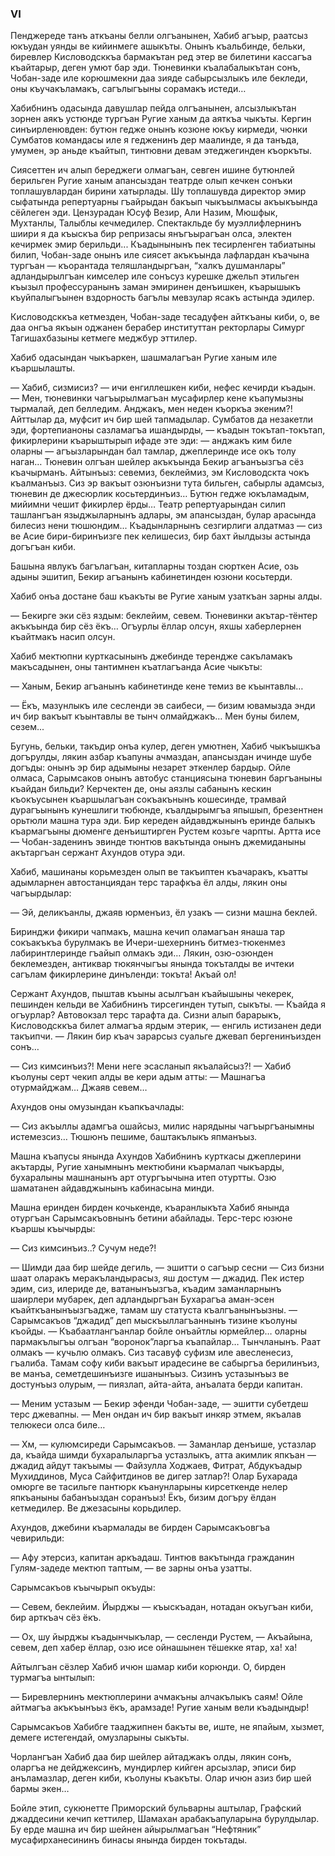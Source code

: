 ### VI

Пенджереде танъ аткъаны белли олгъанынен, Хабиб агъыр, раатсыз юкъудан уянды ве кийинмеге ашыкъты.
Онынъ къальбинде, бельки, биревлер Кисловодсккъа бармакътан ред этер ве билетини кассагъа къайтарыр, деген умют бар эди.
Тюневинки къалабалыкътан сонъ, Чобан-заде иле корюшмекни даа зияде сабырсызлыкъ иле бекледи, оны къучакъламакъ, сагълыгъыны сорамакъ истеди…

Хабибнинъ одасында давушлар пейда олгъанынен, алсызлыкътан зорнен аякъ устюнде тургъан Ругие ханым да аяткъа чыкъты.
Кергин синъирленювден: бутюн гедже онынъ козюне юкъу кирмеди, чюнки Сумбатов командасы иле я гедженинъ дер маалинде, я да танъда, умумен, эр аньде къайтып, тинтювни девам этеджегинден къоркъты.

Сиясеттен ич алып береджеги олмагъан, севген ишине бутюнлей берильген Ругие ханым апансыздан театрде олып кечкен сонъки топлашувлардан бирини хатырлады.
Шу топлашувда директор эмир сыфатында репертуарны гъайрыдан бакъып чыкъылмасы акъыкъында сёйлеген эди.
Цензурадан Юсуф Везир, Али Назим, Мюшфык, Мухтанлы, Талыблы кечмедилер.
Спектакльде бу муэллифлернинъ шиири я да къыскъа бир репризасы янъгъырагъан олса, электен кечирмек эмир берильди... 
Къадынынынъ пек тесирленген табиатыны билип, Чобан-заде онынъ иле сиясет акъкъында лафлардан къачына тургъан — къорантада теляшландыргъан, “халкъ душманлары” адландырылгъан кимселер иле сонъсуз курешке джельп этильген къызыл профессуранынъ заман эмиринен денъишкен, къарышыкъ къуйпалыгъынен вздорность багълы мевзулар ясакъ астында эдилер.

Кисловодсккъа кетмезден, Чобан-заде тесадуфен айткъаны киби, о, ве даа онгъа якъын оджанен берабер институттан ректорлары Симург Тагишахбазыны кетмеге меджбур эттилер.

Хабиб одасындан чыкъаркен, шашмалагъан Ругие ханым иле къаршылашты.

— Хабиб, сизмисиз? — ичи енгиллешкен киби, нефес кечирди къадын. — Мен, тюневинки чагъырылмагъан мусафирлер кене къапумызны тырмалай, деп белледим.
Анджакъ, мен неден къоркъа экеним?!
Айттылар да, муфсит ич бир шей тапмадылар.
Сумбатов да незакетли эди, фортепианоны сазламагъа ишандырды, — къадын токътап-токътап, фикирлерини къарыштырып ифаде эте эди: — анджакъ ким биле оларны — агъызларындан бал тамлар, джеплеринде исе окъ толу наган…
Тюневин олгъан шейлер акъкъында Бекир агъанъызгъа сёз къачырманъ.
Айтынъыз: севемиз, беклеймиз, эм Кисловодскта чокъ къалманъыз.
Сиз эр вакъыт озюнъизни тута бильген, сабырлы адамсыз, тюневин де джесюрлик косьтердинъиз…
Бутюн гедже юкъламадым, мийимни чешит фикирлер ёрды…
Театр репертуарындан силип ташлангъан языджыларнынъ адлары, эм апансыздан, булар арасында билесиз нени тюшюндим...
Къадынларнынъ сезгирлиги алдатмаз — сиз ве Асие бири-биринъизге пек келишесиз, бир бахт йылдызы астында догъгъан киби.

Башына явлукъ багълагъан, китапларны тоздан сюрткен Асие, озь адыны эшитип, Бекир агъанынъ кабинетинден юзюни косьтерди.

Хабиб онъа достане баш къакъты ве Ругие ханым узаткъан зарны алды.

— Бекирге эки сёз яздым: беклейим, севем.
Тюневинки акътар-тёнтер акъкъында бир сёз ёкъ…
Огъурлы ёллар олсун, яхшы хаберлернен къайтмакъ насип олсун.

Хабиб мектюпни курткасынынъ джебинде терендже сакъламакъ макъсадынен, оны тантимнен къатлагъанда Асие чыкъты:

— Ханым, Бекир агъанынъ кабинетинде кене темиз ве къынтавлы…

— Ёкъ, мазунлыкъ иле сесленди эв саибеси, — бизим ювамызда энди ич бир вакъыт къынтавлы ве тынч олмайджакъ…
Мен буны билем, сезем...

Бугунь, бельки, такъдир онъа кулер, деген умютнен, Хабиб чыкъышкъа догърулды, лякин азбар къапуны ачмаздан, апансыздан ичинде шубе догъды: онынъ эр бир адымыны незарет эткенлер бардыр.
Ойле олмаса, Сарымсаков онынъ автобус станциясына тюневин баргъаныны къайдан бильди?
Керчектен де, оны аязлы сабанынъ кескин къокъусынен къаршылагъан сокъакънынъ кошесинде, трамвай дурагъынынъ кунешлиги тюбюнде, къалдырымгъа япышып, брезентнен орьтюли машна тура эди.
Бир кереден айдавджынынъ еринде балыкъ къармагъыны дюменге денъиштирген Рустем козьге чарпты.
Артта исе — Чобан-заденинъ эвинде тюнтюв вакътында онынъ джемиданыны акътаргъан сержант Ахундов отура эди.

Хабиб, машинаны корьмезден олып ве такъиптен къачаракъ, къатты адымларнен автостанциядан терс тарафкъа ёл алды, лякин оны чагъырдылар:

— Эй, деликъанлы, джаяв юрменъиз, ёл узакъ — сизни машна беклей.

Биринджи фикири чапмакъ, машна кечип оламагъан янаша тар сокъакъкъа бурулмакъ ве Ичери-шехернинъ битмез-тюкенмез лабиринтлеринде гъайып олмакъ эди…
Лякин, озю-озюнден беклемезден, антиквар тюкянчыгъы янында токъталды ве ичтеки сагълам фикирлерине динъленди: токъта!
Акъай ол!

Сержант Ахундов, пыштав къыны асылгъан къайышыны чекерек, пешинден кельди ве Хабибнинъ тирсегинден тутып, сыкъты. 
— Къайда я огъурлар?
Автовокзал терс тарафта да.
Сизни алып барарыкъ, Кисловодсккъа билет алмагъа ярдым этерик, — енгиль истизанен деди такъипчи. — Лякин бир къач зарарсыз суальге джевап бергенинъизден сонъ…

— Сиз кимсинъиз?!
Мени неге эсасланып якъалайсыз?! — Хабиб къолуны серт чекип алды ве кери адым атты: — Машнагъа отурмайджам…
Джаяв севем…

Ахундов оны омузындан къапкъачлады:

— Сиз акъыллы адамгъа ошайсыз, милис нарядыны чагъыргъанымны истемезсиз…
Тюшюнъ пешиме, баштакълыкъ япманъыз.

Машна къапусы янында Ахундов Хабибнинъ курткасы джеплерини акътарды, Ругие ханымнынъ мектюбини къармалап чыкъарды, бухаралыны машнанынъ арт отургъычына итеп отуртты.
Озю шаматанен айдавджынынъ кабинасына минди.

Машна еринден бирден кочькенде, къаранлыкъта Хабиб янында отургъан Сарымсакъовнынъ бетини абайлады.
Терс-терс юзюне къаршы къычырды:

— Сиз кимсинъиз..?
Сучум неде?!

— Шимди даа бир шейде дегиль, — эшитти о сагъыр сесни — Сиз бизни шаат оларакъ меракъландырасыз, яш достум — джадид.
Пек истер эдим, сиз, илериде де, ватанынъызгъа, къадим заманларнынъ шаирлери мубарек, деп адландыргъан Бухарагъа аман-эсен къайткъанынъызгъадже, тамам шу статуста къалгъанынъызны. — Сарымсакъов “джадид” деп мыскъыллагъаннынъ тизине къолуны къойды. — Къабаатлангъанлар бойле онъайтлы юрмейлер… оларны пармакълыгъы олгъан “воронок”ларгъа къапайлар…
Тынчланынъ.
Раат олмакъ — кучьлю олмакъ.
Сиз тасавуф суфизм иле авесленесиз, гъалиба.
Тамам софу киби вакъыт ирадесине ве сабыргъа берилинъиз, ве манъа, семетдешинъизге ишанынъыз.
Сизинъ устазынъыз ве достунъыз олурым, — пиязлап, айта-айта, анъалата берди капитан.

— Меним устазым — Бекир эфенди Чобан-заде, — эшитти субетдеш терс джевапны. — Мен ондан ич бир вакъыт инкяр этмем, якъалав телюкеси олса биле…

— Хм, — кулюмсиреди Сарымсакъов. — Заманлар денъише, устазлар да, къайда шимди бухаралыларгъа устазлыкъ, атта акимлик япкъан — джадид айдут такъымы — Файзулла Ходжаев, Фитрат, Абдукъадыр Мухиддинов, Муса Сайфитдинов ве дигер затлар?!
Олар Бухарада омюрге ве тасильге пантюрк къанунларыны кирсеткенде нелер япкъаныны бабанъыздан соранъыз!
Ёкъ, бизим догъру ёлдан кетмедилер.
Ве джезасыны корьдилер.

Ахундов, джебини къармалады ве бирден Сарымсакъовгъа чевирильди:

— Афу этерсиз, капитан аркъадаш.
Тинтюв вакътында гражданин Гулям-задеде мектюп таптым, — ве зарны онъа узатты.

Сарымсакъов къычырып окъуды:

— Севем, беклейим.
Йырджы — къыскъадан, нотадан окъугъан киби, бир арткъач сёз ёкъ.

— Ох, шу йырджы къадынчыкълар, — сесленди Рустем, — Акъайына, севем, деп хабер ёллар, озю исе ойнашынен тёшекке ятар, ха! ха!

Айтылгъан сёзлер Хабиб ичюн шамар киби корюнди.
О, бирден турмагъа ынтылып:

— Биревлернинъ мектюплерини ачмакъны алчакълыкъ саям!
Ойле айтмагъа акъкъынъыз ёкъ, арамзаде!
Ругие ханым вели къадындыр!

Сарымсакъов Хабибге тааджипнен бакъты ве, иште, не япайым, хызмет, демеге истегендай, омузларыны сыкъты.

Чорлангъан Хабиб даа бир шейлер айтаджакъ олды, лякин сонъ, оларгъа не дейджексинъ, мундирлер кийген арсызлар, эписи бир анъламазлар, деген киби, къолуны къакъты.
Олар ичюн азиз бир шей бармы экен…

Бойле этип, сукюнетте Приморский бульварны аштылар, Графский джаддесини кечип кеттилер, Шамахан арабакъапуларына бурулдылар.
Бу ерде машна ич бир шейнен айырылмагъан “Нефтяник” мусафирханесининъ бинасы янында бирден токътады.
